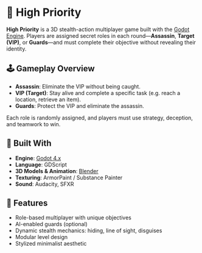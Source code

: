 # 🎯 High Priority

**High Priority** is a 3D stealth-action multiplayer game built with the [Godot Engine](https://godotengine.org/). Players are assigned secret roles in each round—**Assassin**, **Target (VIP)**, or **Guards**—and must complete their objective without revealing their identity.

## 🕹️ Gameplay Overview

- **Assassin**: Eliminate the VIP without being caught.
- **VIP (Target)**: Stay alive and complete a specific task (e.g. reach a location, retrieve an item).
- **Guards**: Protect the VIP and eliminate the assassin.

Each role is randomly assigned, and players must use strategy, deception, and teamwork to win.

## 🔧 Built With

- **Engine**: [Godot 4.x](https://godotengine.org/)
- **Language**: GDScript
- **3D Models & Animation**: [Blender](https://www.blender.org/)
- **Texturing**: ArmorPaint / Substance Painter
- **Sound**: Audacity, SFXR

## 🚀 Features

- Role-based multiplayer with unique objectives
- AI-enabled guards (optional)
- Dynamic stealth mechanics: hiding, line of sight, disguises
- Modular level design
- Stylized minimalist aesthetic
